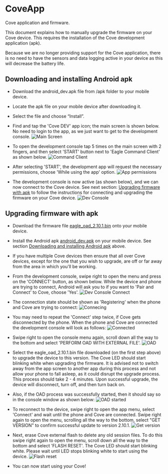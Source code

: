 # CoveApp
Cove application and firmware.

This document explains how to manually upgrade the firmware on your Cove device. This requires the installation of the Cove development application (apk).

Because we are no longer providing support for the Cove application, there is no need to have the sensors and data logging active in your device as this will decrease the battery life.

## Downloading and installing Android apk

- Download the android_dev.apk file from /apk folder to your mobile device.
- Locate the apk file on your mobile device after downloading it.
- Select the file and choose “Install”.
- Find and tap the 'Cove DEV' app icon; the main screen is shown below. No need to login to the app, as we just want to get to the development console.
![Main Screen](/images/main_screen.png)


- To open the development console tap 5 times on the main screen with 2 fingers, and then select 'START' button next to 'Eagle Command Client' as shown below.
![Command Client](/images/eagle_command_client.png)


- After selecting 'START', the development app will request the necessary permissions, choose 'While using the app' option.
![App permissions](/images/alllow_permissions.png)

- The development console is now active (as shown below), and we can now connect to the Cove device. See next section: [Upgrading firmware with apk](#upgrading-firmware-with-apk) to follow the instructions for connecting and upgrading the firmware on your Cove device.
![Dev Console](/images/development_console.png)

## Upgrading firmware with apk

- Download the firmware file [eagle_oad_2.10.1.bin](/firmware/eagle_oad_2.10.1.bin) onto your mobile device.
- Install the Android apk [android_dev.apk](apk/android_dev.apk) on your mobile device. See section [Downloading and installing Android apk](#downloading-and-installing-android-apk) above.
- If you have multiple Cove devices then ensure that all over Cove devices, except for the one that you wish to upgrade, are off or far away from the area in which you'll be working.
- From the development console, swipe right to open the menu and press on the 'CONNECT' button, as shown below. While the device and phone are trying to connect, Android will ask you to if you want to 'Pair and Connect' to Cove, choose 'Yes'.
![Dev Console Connect](/images/dev_console_menu_connect.png)
- The connection state should be shown as 'Registering' when the phone and Cove are trying to connect:
![Connecing](/images/device_connecting.png)
- You may need to repeat the 'Connect' step twice, if Cove gets disconnected by the phone. When the phone and Cove are connected the development console will look as follows:
![Connected](/images/device_connected.png)

- Swipe right to open the console menu again, scroll down all the way to the bottom and select 'PERFORM OAD WITH EXTERNAL FILE'.
![OAD](/images/flash_reset_version_oad.png)
- Select the eagle_oad_2.10.1.bin file downloaded (on the first step above) to upgrade the device to this version. The Cove LED should start blinking white when upgrading the firmware. It is advised not to switch away from the app screen to another app during this process and not allow your phone to fall asleep, as it could disrupt the upgrade process. This process should take 2 - 4 minutes. Upon successful upgrade, the device will disconnect, turn off, and then turn back on.
- Also, if the OAD process was successfully started, then it should say so in the console window as shown below:
![OAD started](/images/oad_started.png)

- To reconnect to the device, swipe right to open the app menu, select 'Connect' and wait until the phone and Cove are connected. Swipe right again to open the menu, scrolling all the way to the bottom, select "GET VERSION" to confirm successful update to version 2.10.1.
![Get version](/images/get_version.png)

- Next, erase Cove external flash to delete any old session files. To do this swipe right again to open the menu, scroll down all the way to the bottom and select 'FLASH RESET'. The Cove LED should start blinking white. Please wait until LED stops blinking white to start using the device.
![Flash reset](/images/flash_reset.png)

- You can now start using your Cove!
